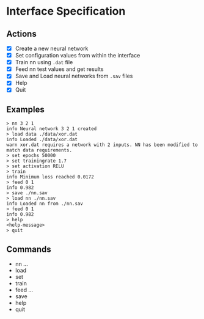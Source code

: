 # Interface Specification

## Actions

- [x] Create a new neural network
- [x] Set configuration values from within the interface
- [x] Train nn using `.dat` file
- [x] Feed nn test values and get results
- [x] Save and Load neural networks from `.sav` files
- [x] Help
- [x] Quit

## Examples

```
> nn 3 2 1
info Neural network 3 2 1 created
> load data ./data/xor.dat
info Loaded ./data/xor.dat
warn xor.dat requires a network with 2 inputs. NN has been modified to match data requirements.
> set epochs 50000
> set trainingrate 1.7
> set activation RELU
> train 
info Minimum loss reached 0.0172
> feed 0 1
info 0.982
> save ./nn.sav
> load nn ./nn.sav
info Loaded nn from ./nn.sav
> feed 0 1
info 0.982
> help
<help-message>
> quit
```

## Commands

- nn <LAYER-NEURONS>...
- load <TYPE> <PATH>
- set <KEY> <VALUE>
- train
- feed <INPUT-VALUES>...
- save <PATH>
- help
- quit

